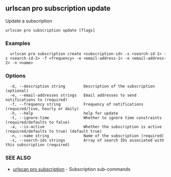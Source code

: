 ## urlscan pro subscription update

Update a subscription

```
urlscan pro subscription update [flags]
```

### Examples

```
  urlscan pro subscription create <subscription-id> -s <search-id-1> -s <search-id-2> -f <frequency> -e <email-address-1> -e <email-address-2> -n <name>
```

### Options

```
  -d, --description string        Description of the subscription (optional)
  -e, --email-addresses strings   Email addresses to send notifications to (required)
  -f, --frequency string          Frequency of notifications (required/live, hourly or daily)
  -h, --help                      help for update
  -t, --ignore-time               Whether to ignore time constraints (required/defaults to false)
  -a, --is-active                 Whether the subscription is active (required/defaults to true) (default true)
  -n, --name string               Name of the subscription (required)
  -s, --search-ids strings        Array of search IDs associated with this subscription (required)
```

### SEE ALSO

* [urlscan pro subscription](urlscan_pro_subscription.md)	 - Subscription sub-commands

